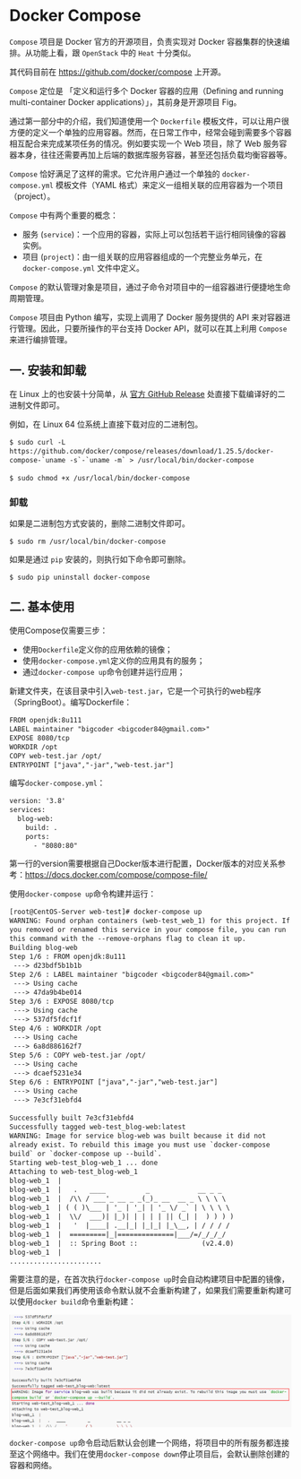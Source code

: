# Docker Compose

`Compose` 项目是 Docker 官方的开源项目，负责实现对 Docker 容器集群的快速编排。从功能上看，跟 `OpenStack` 中的 `Heat` 十分类似。

其代码目前在 <https://github.com/docker/compose> 上开源。

`Compose` 定位是 「定义和运行多个 Docker 容器的应用（Defining and running multi-container Docker applications）」，其前身是开源项目 Fig。

通过第一部分中的介绍，我们知道使用一个 `Dockerfile` 模板文件，可以让用户很方便的定义一个单独的应用容器。然而，在日常工作中，经常会碰到需要多个容器相互配合来完成某项任务的情况。例如要实现一个 Web 项目，除了 Web 服务容器本身，往往还需要再加上后端的数据库服务容器，甚至还包括负载均衡容器等。

`Compose` 恰好满足了这样的需求。它允许用户通过一个单独的 `docker-compose.yml` 模板文件（YAML 格式）来定义一组相关联的应用容器为一个项目（project）。

`Compose` 中有两个重要的概念：

- 服务 (`service`)：一个应用的容器，实际上可以包括若干运行相同镜像的容器实例。
- 项目 (`project`)：由一组关联的应用容器组成的一个完整业务单元，在 `docker-compose.yml` 文件中定义。

`Compose` 的默认管理对象是项目，通过子命令对项目中的一组容器进行便捷地生命周期管理。

`Compose` 项目由 Python 编写，实现上调用了 Docker 服务提供的 API 来对容器进行管理。因此，只要所操作的平台支持 Docker API，就可以在其上利用 `Compose` 来进行编排管理。

## 一. 安装和卸载

在 Linux 上的也安装十分简单，从 [官方 GitHub Release](https://github.com/docker/compose/releases) 处直接下载编译好的二进制文件即可。

例如，在 Linux 64 位系统上直接下载对应的二进制包。

```shell
$ sudo curl -L https://github.com/docker/compose/releases/download/1.25.5/docker-compose-`uname -s`-`uname -m` > /usr/local/bin/docker-compose

$ sudo chmod +x /usr/local/bin/docker-compose
```

### 卸载

如果是二进制包方式安装的，删除二进制文件即可。

```
$ sudo rm /usr/local/bin/docker-compose
```

如果是通过 `pip` 安装的，则执行如下命令即可删除。

```
$ sudo pip uninstall docker-compose
```

## 二. 基本使用

使用Compose仅需要三步： 
- 使用`Dockerfile`定义你的应用依赖的镜像； 
- 使用`docker-compose.yml`定义你的应用具有的服务； 
- 通过`docker-compose up`命令创建并运行应用；

新建文件夹，在该目录中引入`web-test.jar`，它是一个可执行的web程序（SpringBoot）。编写Dockerfile：

```shell
FROM openjdk:8u111
LABEL maintainer "bigcoder <bigcoder84@gmail.com>"
EXPOSE 8080/tcp
WORKDIR /opt
COPY web-test.jar /opt/
ENTRYPOINT ["java","-jar","web-test.jar"]
```

编写`docker-compose.yml`：

```shell
version: '3.8'
services:
  blog-web:
    build: .
    ports:
      - "8080:80"
```

第一行的version需要根据自己Docker版本进行配置，Docker版本的对应关系参考：https://docs.docker.com/compose/compose-file/

使用`docker-compose up`命令构建并运行：

```shell
[root@CentOS-Server web-test]# docker-compose up
WARNING: Found orphan containers (web-test_web_1) for this project. If you removed or renamed this service in your compose file, you can run this command with the --remove-orphans flag to clean it up.
Building blog-web
Step 1/6 : FROM openjdk:8u111
 ---> d23bdf5b1b1b
Step 2/6 : LABEL maintainer "bigcoder <bigcoder84@gmail.com>"
 ---> Using cache
 ---> 47da9b4be014
Step 3/6 : EXPOSE 8080/tcp
 ---> Using cache
 ---> 537df5fdcf1f
Step 4/6 : WORKDIR /opt
 ---> Using cache
 ---> 6a8d886162f7
Step 5/6 : COPY web-test.jar /opt/
 ---> Using cache
 ---> dcaef5231e34
Step 6/6 : ENTRYPOINT ["java","-jar","web-test.jar"]
 ---> Using cache
 ---> 7e3cf31ebfd4

Successfully built 7e3cf31ebfd4
Successfully tagged web-test_blog-web:latest
WARNING: Image for service blog-web was built because it did not already exist. To rebuild this image you must use `docker-compose build` or `docker-compose up --build`.
Starting web-test_blog-web_1 ... done
Attaching to web-test_blog-web_1
blog-web_1  | 
blog-web_1  |   .   ____          _            __ _ _
blog-web_1  |  /\\ / ___'_ __ _ _(_)_ __  __ _ \ \ \ \
blog-web_1  | ( ( )\___ | '_ | '_| | '_ \/ _` | \ \ \ \
blog-web_1  |  \\/  ___)| |_)| | | | | || (_| |  ) ) ) )
blog-web_1  |   '  |____| .__|_| |_|_| |_\__, | / / / /
blog-web_1  |  =========|_|==============|___/=/_/_/_/
blog-web_1  |  :: Spring Boot ::                (v2.4.0)
blog-web_1  | 
.......................
```

需要注意的是，在首次执行`docker-compose up`时会自动构建项目中配置的镜像，但是后面如果我们再使用该命令默认就不会重新构建了，如果我们需要重新构建可以使用`docker build`命令重新构建：

![](../images/27.png)

`docker-compose up`命令启动后默认会创建一个网络，将项目中的所有服务都连接至这个网络中。我们在使用`docker-compose down`停止项目后，会默认删除创建的容器和网络。





